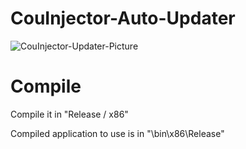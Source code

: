 # CouInjector-Auto-Updater

![CouInjector-Updater-Picture](https://bymynix.de/couinjector/CouInjector-Auto-Updater-Picture.png)

# Compile
Compile it in "Release / x86"

Compiled application to use is in "\bin\x86\Release"
